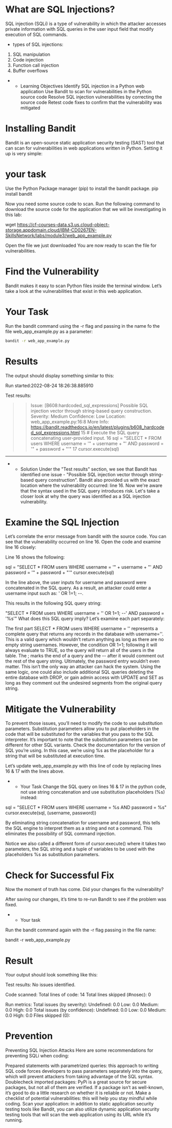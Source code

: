 # What are SQL Injections?
SQL injection (SQLi) is a type of vulnerability in which the attacker accesses private information with SQL queries in the user input field that modify execution of SQL commands.
 * types of SQL injections:
1. SQL manipulation
2. Code injection
3. Function call injection
4. Buffer overflows

* * Learning Objectives
Identify SQL injection in a Python web application
Use Bandit to scan for vulnerabilities in the Python source code
Resolve SQL injection vulnerabilities by correcting the source code
Retest code fixes to confirm that the vulnerability was mitigated

# Installing Bandit

Bandit is an open-source static application security testing (SAST) tool that can scan for vulnerabilities in web applications written in Python. Setting it up is very simple:

# your task
Use the Python Package manager (pip) to install the bandit package.
pip install bandit

Now you need some source code to scan. Run the following command to download the source code for the application that we will be investigating in this lab:

wget https://cf-courses-data.s3.us.cloud-object-storage.appdomain.cloud/IBM-CD0267EN-SkillsNetwork/labs/module3/web_app_example.py

Open the file we just downloaded 
You are now ready to scan the file for vulnerabilities.

# Find the Vulnerability
Bandit makes it easy to scan Python files inside the terminal window. Let’s take a look at the vulnerabilities that exist in this web application.

# Your Task

Run the bandit command using the -r flag and passing in the name fo the file web_app_example.py as a parameter:

```bash
bandit -r web_app_example.py
```
# Results

The output should display something similar to this:

Run started:2022-08-24 18:26:38.885910

Test results:
>> Issue: [B608:hardcoded_sql_expressions] Possible SQL injection vector through string-based query construction.
   Severity: Medium   Confidence: Low
   Location: web_app_example.py:16:8
   More Info: https://bandit.readthedocs.io/en/latest/plugins/b608_hardcoded_sql_expressions.html
15        # Execute the SQL query concatenating user-provided input.
16        sql = "SELECT * FROM users WHERE username = '" + username + "' AND password = '" + password + "'"
17        cursor.execute(sql)

--------------------------------------------------

* * Solution
Under the "Test results" section, we see that Bandit has identified one issue - "Possible SQL injection vector through string-based query construction". Bandit also provided us with the exact location where the vulnerability occurred: line 16. Now we're aware that the syntax used in the SQL query introduces risk. Let's take a closer look at why the query was identified as a SQL injection vulnerability.

# Examine the SQL Injection

Let’s correlate the error message from bandit with the source code.
You can see that the vulnerability occurred on line 16. Open the code and examine line 16 closely:

Line 16 shows the following:

sql = "SELECT * FROM users WHERE username = '" + username + "' AND password = '" + password + "'"
cursor.execute(sql)

In the line above, the user inputs for username and password were concatenated in the SQL query. As a result, an attacker could enter a username input such as:
' OR 1=1; --.

This results in the following SQL query string:

"SELECT * FROM users WHERE username = '' OR 1=1; --' AND password = '%s'"
What does this SQL query imply? Let’s examine each part separately:

The first part SELECT * FROM users WHERE username = '' represents a complete query that returns any records in the database with username=''. This is a valid query which wouldn’t return anything as long as there are no empty string usernames.
However, the condition OR 1=1; following it will always evaluate to TRUE, so the query will return all of the users in the table.
The ; marks the end of a query and the -- after it would comment out the rest of the query string. Ultimately, the password entry wouldn’t even matter.
This isn’t the only way an attacker can hack the system. Using the same logic, one could also include additional SQL queries deleting the entire database with DROP, or gain admin access with UPDATE and SET as long as they comment out the undesired segments from the original query string.

# Mitigate the Vulnerability

To prevent those issues, you’ll need to modify the code to use substitution parameters. Substitution parameters allow you to put placeholders in the code that will be substituted for the variables that you pass to the SQL interpreter. It’s important to note that the substitution parameters can be different for other SQL variants. Check the documentation for the version of SQL you’re using. In this case, we’re using %s as the placeholder for a string that will be substituted at execution time.

Let’s update web_app_example.py with this line of code by replacing lines 16 & 17 with the lines above.

* * Your Task
Change the SQL query on lines 16 & 17 in the python code, not use string concatenation and use substitution placeholders (%s) instead:

sql = "SELECT * FROM users WHERE username = %s AND password = %s"
cursor.execute(sql, (username, password))

By eliminating string concatenation for username and password, this tells the SQL engine to interpret them as a string and not a command. This eliminates the possibility of SQL command injection.

Notice we also called a different form of cursor.execute() where it takes two parameters, the SQL string and a tuple of variables to be used with the placeholders %s as substitution parameters.

# Check for Successful Fix

Now the moment of truth has come. Did your changes fix the vulnerability?

After saving our changes, it’s time to re-run Bandit to see if the problem was fixed.
* * Your task

Run the bandit command again with the -r flag passing in the file name:

bandit -r web_app_example.py

# Result

Your output should look something like this:

Test results:
        No issues identified.

Code scanned:
        Total lines of code: 14
        Total lines skipped (#nosec): 0

Run metrics:
        Total issues (by severity):
                Undefined: 0.0
                Low: 0.0
                Medium: 0.0
                High: 0.0
        Total issues (by confidence):
                Undefined: 0.0
                Low: 0.0
                Medium: 0.0
                High: 0.0
Files skipped (0):

# Prevention 
Preventing SQL Injection Attacks
Here are some recommendations for preventing SQLi when coding:

Prepared statements with parametrized queries: this approach to writing SQL code forces developers to pass parameters separately into the query, which will prevent attackers from taking advantage of the SQL syntax.
Doublecheck imported packages: PyPi is a great source for secure packages, but not all of them are verified. If a package isn’t as well-known, it’s good to do a little research on whether it is reliable or not.
Make a checklist of potential vulnerabilities: this will help you stay mindful while coding.
Scan your application: in addition to static application security testing tools like Bandit, you can also utilize dynamic application security testing tools that will scan the web application using its URL while it’s running.